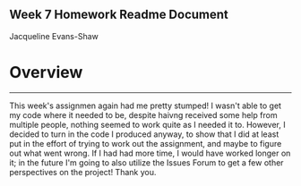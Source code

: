## Week 7 Homework Readme Document
Jacqueline Evans-Shaw

# Overview
---
This week's assignmen again had me pretty stumped! I wasn't able to get my code where it needed to be, despite haivng received some help from multiple people, nothing seemed to work quite as I needed it to. However, I decided to turn in the code I produced anyway, to show that I did at least put in the effort of trying to work out the assignment, and maybe to figure out what went wrong. If I had had more time, I would have worked longer on it; in the future I'm going to also utilize the Issues Forum to get a few other perspectives on the project! Thank you.
